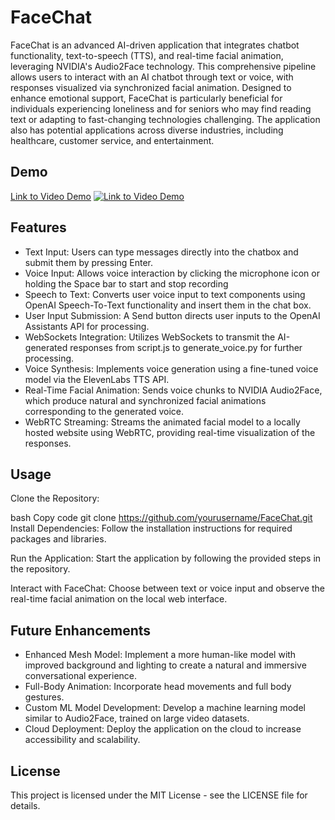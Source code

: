 # FaceChat
FaceChat is an advanced AI-driven application that integrates chatbot functionality, text-to-speech (TTS), and real-time facial animation, leveraging NVIDIA's Audio2Face technology. This comprehensive pipeline allows users to interact with an AI chatbot through text or voice, with responses visualized via synchronized facial animation. Designed to enhance emotional support, FaceChat is particularly beneficial for individuals experiencing loneliness and for seniors who may find reading text or adapting to fast-changing technologies challenging. The application also has potential applications across diverse industries, including healthcare, customer service, and entertainment.

## Demo
[Link to Video Demo](https://www.youtube.com/watch?v=jsKBskNUAYM&t=27s)
[![Link to Video Demo](https://img.youtube.com/vi/jsKBskNUAYM&t=27s/maxresdefault.jpg)](https://www.youtube.com/watch?v=jsKBskNUAYM&t=27s)

## Features
- Text Input: Users can type messages directly into the chatbox and submit them by pressing Enter.
- Voice Input: Allows voice interaction by clicking the microphone icon or holding the Space bar to start and stop recording
- Speech to Text: Converts user voice input to text components using OpenAI Speech-To-Text functionality and insert them in the chat box.
- User Input Submission: A Send button directs user inputs to the OpenAI Assistants API for processing.
- WebSockets Integration: Utilizes WebSockets to transmit the AI-generated responses from script.js to generate_voice.py for further processing.
- Voice Synthesis: Implements voice generation using a fine-tuned voice model via the ElevenLabs TTS API.
- Real-Time Facial Animation: Sends voice chunks to NVIDIA Audio2Face, which produce natural and synchronized facial animations corresponding to the generated voice.
- WebRTC Streaming: Streams the animated facial model to a locally hosted website using WebRTC, providing real-time visualization of the responses.

## Usage
Clone the Repository:

bash
Copy code
git clone https://github.com/yourusername/FaceChat.git
Install Dependencies:
Follow the installation instructions for required packages and libraries.

Run the Application:
Start the application by following the provided steps in the repository.

Interact with FaceChat:
Choose between text or voice input and observe the real-time facial animation on the local web interface.

## Future Enhancements
- Enhanced Mesh Model: Implement a more human-like model with improved background and lighting to create a natural and immersive conversational experience.
- Full-Body Animation: Incorporate head movements and full body gestures.
- Custom ML Model Development: Develop a machine learning model similar to Audio2Face, trained on large video datasets.
- Cloud Deployment: Deploy the application on the cloud to increase accessibility and scalability.

## License
This project is licensed under the MIT License - see the LICENSE file for details.
